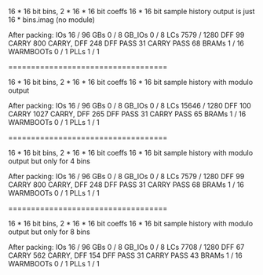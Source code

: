 16 * 16 bit bins,
2 * 16 * 16 bit coeffs
16 * 16 bit sample history
output is just 16 * bins.imag (no module)

After packing:
IOs          16 / 96
GBs          0 / 8
  GB_IOs     0 / 8
LCs          7579 / 1280
  DFF        99
  CARRY      800
  CARRY, DFF 248
  DFF PASS   31
  CARRY PASS 68
BRAMs        1 / 16
WARMBOOTs    0 / 1
PLLs         1 / 1

===================================

16 * 16 bit bins,
2 * 16 * 16 bit coeffs
16 * 16 bit sample history
with modulo output

After packing:
IOs          16 / 96
GBs          0 / 8
  GB_IOs     0 / 8
LCs          15646 / 1280
  DFF        100
  CARRY      1027
  CARRY, DFF 265
  DFF PASS   31
  CARRY PASS 65
BRAMs        1 / 16
WARMBOOTs    0 / 1
PLLs         1 / 1

===================================

16 * 16 bit bins,
2 * 16 * 16 bit coeffs
16 * 16 bit sample history
with modulo output but only for 4 bins

After packing:
IOs          16 / 96
GBs          0 / 8
  GB_IOs     0 / 8
LCs          7579 / 1280
  DFF        99
  CARRY      800
  CARRY, DFF 248
  DFF PASS   31
  CARRY PASS 68
BRAMs        1 / 16
WARMBOOTs    0 / 1
PLLs         1 / 1

===================================

16 * 16 bit bins,
2 * 16 * 16 bit coeffs
16 * 16 bit sample history
with modulo output but only for 8 bins

After packing:
IOs          16 / 96
GBs          0 / 8
  GB_IOs     0 / 8
LCs          7708 / 1280
  DFF        67
  CARRY      562
  CARRY, DFF 154
  DFF PASS   31
  CARRY PASS 43
BRAMs        1 / 16
WARMBOOTs    0 / 1
PLLs         1 / 1

